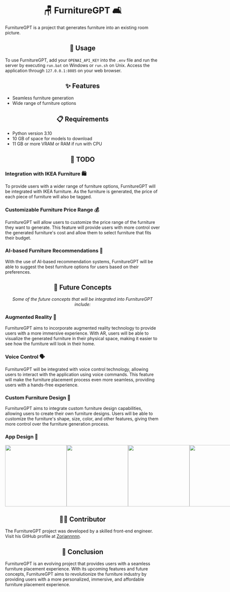 <h1 align="center">🪑 FurnitureGPT 🛋️</h1>

<p>FurnitureGPT is a project that generates furniture into an existing room picture.</p>

<h2 align="center">🚀 Usage</h2>

<p>To use FurnitureGPT, add your <code>OPENAI_API_KEY</code> into the <code>.env</code> file and run the server by executing <code>run.bat</code> on Windows or <code>run.sh</code> on Unix. Access the application through <code>127.0.0.1:8085</code> on your web browser.</p>

<h2 align="center">✨ Features</h2>

<p align="center"><i></i></p>

<ul>
  <li>Seamless furniture generation</li>
  <li>Wide range of furniture options</li>
</ul>

<h2 align="center">📋 Requirements</h2>

<ul>
  <li>Python version 3.10</li>
  <li>10 GB of space for models to download</li>
  <li>11 GB or more VRAM or RAM if run with CPU</li>
</ul>

<h2 align="center">📝 TODO</h2>

<h3>Integration with IKEA Furniture 🛍️</h3>

<p>To provide users with a wider range of furniture options, FurnitureGPT will be integrated with IKEA furniture. As the furniture is generated, the price of each piece of furniture will also be tagged.</p>

<h3>Customizable Furniture Price Range 💰</h3>

<p>FurnitureGPT will allow users to customize the price range of the furniture they want to generate. This feature will provide users with more control over the generated furniture's cost and allow them to select furniture that fits their budget.</p>

<h3>AI-based Furniture Recommendations 🤖</h3>

<p>With the use of AI-based recommendation systems, FurnitureGPT will be able to suggest the best furniture options for users based on their preferences.</p>

<h2 align="center">🚀 Future Concepts</h2>

<p align="center"><i>Some of the future concepts that will be integrated into FurnitureGPT include:</i></p>

<h3>Augmented Reality 🌟</h3>

<p>FurnitureGPT aims to incorporate augmented reality technology to provide users with a more immersive experience. With AR, users will be able to visualize the generated furniture in their physical space, making it easier to see how the furniture will look in their home.</p>

<h3>Voice Control 🗣️</h3>

<p>FurnitureGPT will be integrated with voice control technology, allowing users to interact with the application using voice commands. This feature will make the furniture placement process even more seamless, providing users with a hands-free experience.</p>

<h3>Custom Furniture Design 🎨</h3>

<p>FurnitureGPT aims to integrate custom furniture design capabilities, allowing users to create their own furniture designs. Users will be able to customize the furniture's shape, size, color, and other features, giving them more control over the furniture generation process.</p>

<h3>App Design 📱</h3>

<div style="display:flex;">
  <img src="https://user-images.githubusercontent.com/57824016/234830517-73d39781-cef2-4bff-ba23-61b66d73bf9b.png" width="200">
  <img src="https://user-images.githubusercontent.com/57824016/234830532-90f177cf-4e0e-4b59-ab59-bce404cb7a33.png" width="200">
  <img src="https://user-images.githubusercontent.com/57824016/234830540-78f8234d-bf7c-48cf-96fd-228845b92139.png" width="200">
  <img src="https://user-images.githubusercontent.com/57824016/234830552-8e9065f4-b868-43aa-9173-91d45ccd4888.png" width="200">
</div>

<h2 align="center">👨‍💻 Contributor</h2>

<p>The FurnitureGPT project was developed by a skilled front-end engineer. Visit his GitHub profile at <a href="https://github.com/Zoriannnnn">Zoriannnnn</a>.</p>

<h2 align="center">👋 Conclusion</h2>

<p>FurnitureGPT is an evolving project that provides users with a seamless furniture placement experience. With its upcoming features and future concepts, FurnitureGPT aims to revolutionize the furniture industry by providing users with a more personalized, immersive, and affordable furniture placement experience.</p>
